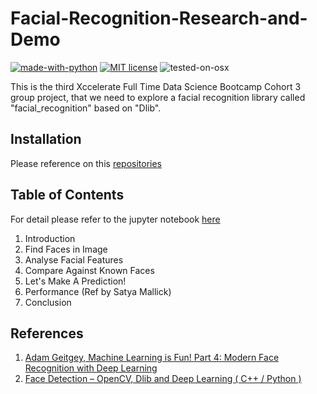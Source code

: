 # Facial-Recognition-Research-and-Demo

[![made-with-python](https://img.shields.io/badge/Made%20with-Python-1f425f.svg)](https://www.python.org/)
[![MIT license](https://img.shields.io/badge/License-MIT-blue.svg)](https://lbesson.mit-license.org/)
![tested-on-osx](https://img.shields.io/badge/Tested%20on-OSX-lightgrey.svg)

This is the third Xccelerate Full Time Data Science Bootcamp Cohort 3 group project, that we need to explore a facial recognition library called "facial_recognition" based on "Dlib".

## Installation
Please reference on this [repositories](https://github.com/youonf/starter_guide_face_recog#installing-the-required-packages)


## Table of Contents
For detail please refer to the jupyter notebook [here](https://github.com/devlarrywong/Facial-Recognition-Research-and-Demo/tree/master/notebook)

1. Introduction
2. Find Faces in Image
3. Analyse Facial Features
4. Compare Against Known Faces
5. Let's Make A Prediction!
6. Performance (Ref by Satya Mallick)
7. Conclusion

## References
1. [Adam Geitgey, Machine Learning is Fun! Part 4: Modern Face Recognition with Deep Learning](https://medium.com/@ageitgey/machine-learning-is-fun-part-4-modern-face-recognition-with-deep-learning-c3cffc121d78)
2. [Face Detection – OpenCV, Dlib and Deep Learning ( C++ / Python )](https://www.learnopencv.com/face-detection-opencv-dlib-and-deep-learning-c-python/)
